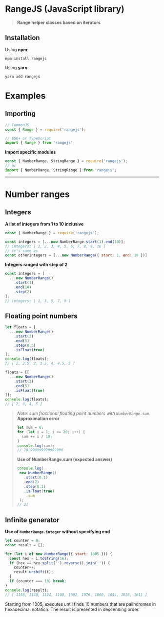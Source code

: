 # RangeJS (JavaScript library)
> **Range helper classes based on iterators**

## Installation
Using **npm**:
```
npm install rangejs
```
Using **yarn**:
```
yarn add rangejs
```

# Examples
## Importing
```javascript
// CommonJS
const { Range } = require('rangejs');

// ES6+ or TypeScript
import { Range } from 'rangejs';
```
**Import specific modules**
```javascript
const { NumberRange, StringRange } = require('rangejs');
// or
import { NumberRange, StringRange } from 'rangejs';
```
---
# Number ranges
## Integers
**A list of integers from 1 to 10 inclusive**
```javascript
const { NumberRange } = require('rangejs');

const integers = [...new NumberRange.start(1).end(10)];
// integers: [ 1, 2, 3, 4, 5, 6, 7, 8, 9, 10 ]
// it's same as
const otherIntegers = [...new NumberRange({ start: 1, end: 10 })]
```
**Integers ranged with step of 2**
```javascript
const integers = [
  ...new NumberRange()
    .start(1)
    .end(10)
    .step(2)
];
// integers: [ 1, 3, 5, 7, 9 ]
```

## Floating point numbers
```javascript
let floats = [
  ...new NumberRange()
    .start(2)
    .end(5)
    .step(0.5)
    .isFloat(true)
];
console.log(floats);
// [ 2, 2.5, 3, 3.5, 4, 4.5, 5 ]

floats = [[
  ...new NumberRange()
    .start(2)
    .end(5)
    .isFloat(true)
]];
console.log(floats);
// [ 2, 3, 4, 5 ]
```
> *Note: sum fractional floating point numbers with `NumberRange.sum`.*<br>
> **Approximation error**
> ```javascript
> let sum = 0;
> for (let i = 1; i <= 20; i++) {
>   sum += i / 10;
> }
> console.log(sum);
> // 20.999999999999996
> ```
> **Use of NumberRange.sum (expected answer)**
> ```javascript
> console.log(
>  new NumberRange()
>    .start(0.1)
>    .end(2)
>    .step(0.1)
>    .isFloat(true)
>     .sum
>  );
> // 21
> ```

## Infinite generator
**Use of `NumberRange.integer` without specifying end**
```javascript
let counter = 0;
const result = [];

for (let i of new NumberRange({ start: 1005 })) {
  const hex = i.toString(16);
  if (hex == hex.split('').reverse().join('')) {
    counter++;
    result.unshift(i);
  }
  if (counter === 10) break;
}
console.log(result);
// [ 1156, 1140, 1124, 1108, 1092, 1076, 1060, 1044, 1028, 1011 ]
```
Starting from 1005, executes until finds 10 numbers that are palindromes in hexadecimal notation. The result is presented in descending order.

